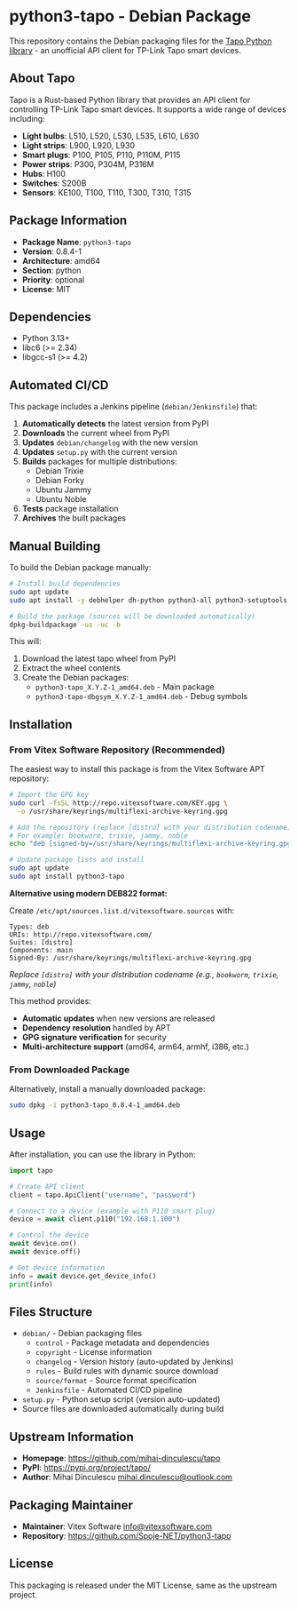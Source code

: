 # python3-tapo - Debian Package

This repository contains the Debian packaging files for the [Tapo Python library](https://pypi.org/project/tapo/) - an unofficial API client for TP-Link Tapo smart devices.

## About Tapo

Tapo is a Rust-based Python library that provides an API client for controlling TP-Link Tapo smart devices. It supports a wide range of devices including:

- **Light bulbs**: L510, L520, L530, L535, L610, L630
- **Light strips**: L900, L920, L930  
- **Smart plugs**: P100, P105, P110, P110M, P115
- **Power strips**: P300, P304M, P316M
- **Hubs**: H100
- **Switches**: S200B
- **Sensors**: KE100, T100, T110, T300, T310, T315

## Package Information

- **Package Name**: `python3-tapo`
- **Version**: 0.8.4-1
- **Architecture**: amd64
- **Section**: python
- **Priority**: optional
- **License**: MIT

## Dependencies

- Python 3.13+
- libc6 (>= 2.34)
- libgcc-s1 (>= 4.2)

## Automated CI/CD

This package includes a Jenkins pipeline (`debian/Jenkinsfile`) that:

1. **Automatically detects** the latest version from PyPI
2. **Downloads** the current wheel from PyPI  
3. **Updates** `debian/changelog` with the new version
4. **Updates** `setup.py` with the current version
5. **Builds** packages for multiple distributions:
   - Debian Trixie
   - Debian Forky
   - Ubuntu Jammy
   - Ubuntu Noble
6. **Tests** package installation
7. **Archives** the built packages

## Manual Building

To build the Debian package manually:

```bash
# Install build dependencies
sudo apt update
sudo apt install -y debhelper dh-python python3-all python3-setuptools python3-pip python3-wheel

# Build the package (sources will be downloaded automatically)
dpkg-buildpackage -us -uc -b
```

This will:
1. Download the latest tapo wheel from PyPI
2. Extract the wheel contents
3. Create the Debian packages:
   - `python3-tapo_X.Y.Z-1_amd64.deb` - Main package
   - `python3-tapo-dbgsym_X.Y.Z-1_amd64.deb` - Debug symbols

## Installation

### From Vitex Software Repository (Recommended)

The easiest way to install this package is from the Vitex Software APT repository:

```bash
# Import the GPG key
sudo curl -fsSL http://repo.vitexsoftware.com/KEY.gpg \
  -o /usr/share/keyrings/multiflexi-archive-keyring.gpg

# Add the repository (replace [distro] with your distribution codename)
# For example: bookworm, trixie, jammy, noble
echo "deb [signed-by=/usr/share/keyrings/multiflexi-archive-keyring.gpg] http://repo.vitexsoftware.com/ $(lsb_release -sc) main" | sudo tee /etc/apt/sources.list.d/vitexsoftware.list

# Update package lists and install
sudo apt update
sudo apt install python3-tapo
```

**Alternative using modern DEB822 format:**

Create `/etc/apt/sources.list.d/vitexsoftware.sources` with:

```
Types: deb
URIs: http://repo.vitexsoftware.com/
Suites: [distro]
Components: main
Signed-By: /usr/share/keyrings/multiflexi-archive-keyring.gpg
```

*Replace `[distro]` with your distribution codename (e.g., `bookworm`, `trixie`, `jammy`, `noble`)*

This method provides:
- **Automatic updates** when new versions are released
- **Dependency resolution** handled by APT
- **GPG signature verification** for security
- **Multi-architecture support** (amd64, arm64, armhf, i386, etc.)

### From Downloaded Package

Alternatively, install a manually downloaded package:

```bash
sudo dpkg -i python3-tapo_0.8.4-1_amd64.deb
```

## Usage

After installation, you can use the library in Python:

```python
import tapo

# Create API client
client = tapo.ApiClient("username", "password")

# Connect to a device (example with P110 smart plug)
device = await client.p110("192.168.1.100")

# Control the device
await device.on()
await device.off()

# Get device information
info = await device.get_device_info()
print(info)
```

## Files Structure

- `debian/` - Debian packaging files
  - `control` - Package metadata and dependencies
  - `copyright` - License information
  - `changelog` - Version history (auto-updated by Jenkins)
  - `rules` - Build rules with dynamic source download
  - `source/format` - Source format specification
  - `Jenkinsfile` - Automated CI/CD pipeline
- `setup.py` - Python setup script (version auto-updated)
- Source files are downloaded automatically during build

## Upstream Information

- **Homepage**: https://github.com/mihai-dinculescu/tapo
- **PyPI**: https://pypi.org/project/tapo/
- **Author**: Mihai Dinculescu <mihai.dinculescu@outlook.com>

## Packaging Maintainer

- **Maintainer**: Vitex Software <info@vitexsoftware.com>
- **Repository**: https://github.com/Spoje-NET/python3-tapo

## License

This packaging is released under the MIT License, same as the upstream project.
